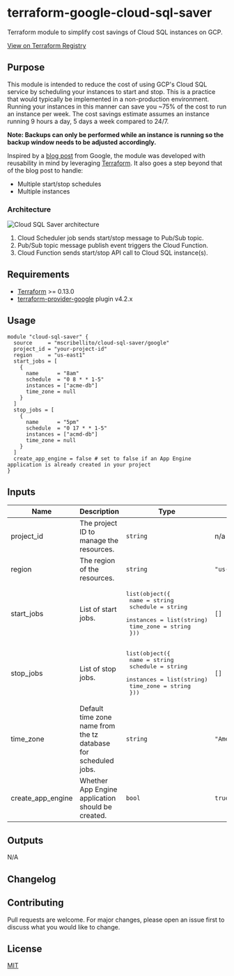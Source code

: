 # terraform-google-cloud-sql-saver
Terraform module to simplify cost savings of Cloud SQL instances on GCP.

[View on Terraform Registry](https://registry.terraform.io/modules/mscribellito/cloud-sql-saver/google/latest)

## Purpose

This module is intended to reduce the cost of using GCP's Cloud SQL service by scheduling your instances to start and stop. This is a practice that would typically be implemented in a non-production environment. Running your instances in this manner can save you ~75% of the cost to run an instance per week. The cost savings estimate assumes an instance running 9 hours a day, 5 days a week compared to 24/7.

**Note: Backups can only be performed while an instance is running so the backup window needs to be adjusted accordingly.**

Inspired by a [blog post](https://cloud.google.com/blog/topics/developers-practitioners/lower-development-costs-schedule-cloud-sql-instances-start-and-stop) from Google, the module was developed with reusability in mind by leveraging [Terraform](https://www.terraform.io/). It also goes a step beyond that of the blog post to handle:

* Multiple start/stop schedules
* Multiple instances

### Architecture

![Cloud SQL Saver architecture](https://github.com/mscribellito/terraform-google-cloud-sql-saver/blob/main/architecture.png?raw=true)

1. Cloud Scheduler job sends start/stop message to Pub/Sub topic.
2. Pub/Sub topic message publish event triggers the Cloud Function.
3. Cloud Function sends start/stop API call to Cloud SQL instance(s).

## Requirements

* [Terraform](https://www.terraform.io/downloads.html) >= 0.13.0
* [terraform-provider-google](https://registry.terraform.io/providers/hashicorp/google/4.2.0) plugin v4.2.x

## Usage

```hcl
module "cloud-sql-saver" {
  source     = "mscribellito/cloud-sql-saver/google"
  project_id = "your-project-id"
  region     = "us-east1"
  start_jobs = [
    {
      name      = "8am"
      schedule  = "0 8 * * 1-5"
      instances = ["acme-db"]
      time_zone = null
    }
  ]
  stop_jobs = [
    {
      name      = "5pm"
      schedule  = "0 17 * * 1-5"
      instances = ["acmd-db"]
      time_zone = null
    }
  ]
  create_app_engine = false # set to false if an App Engine application is already created in your project
}
```

## Inputs

| Name | Description | Type | Default | Required |
| ---- | ----------- | ---- | ------- | -------- |
| project_id | The project ID to manage the resources. | `string` | n/a | yes
| region | The region of the resources. | `string` | `"us-east1"` | no
| start_jobs | List of start jobs. | <pre>list(object({<br>    name      = string<br>    schedule  = string<br>    instances = list(string)<br>    time_zone = string<br>  }))</pre> | `[]` | no
| stop_jobs | List of stop jobs. | <pre>list(object({<br>    name      = string<br>    schedule  = string<br>    instances = list(string)<br>    time_zone = string<br>  }))</pre> | `[]` | no
| time_zone | Default time zone name from the tz database for scheduled jobs. | `string` | `"America/New_York"` | no
| create_app_engine | Whether App Engine application should be created. | `bool` | `true` | no

## Outputs

N/A

## Changelog

## Contributing

Pull requests are welcome. For major changes, please open an issue first to discuss what you would like to change.

## License

[MIT](https://choosealicense.com/licenses/mit/)